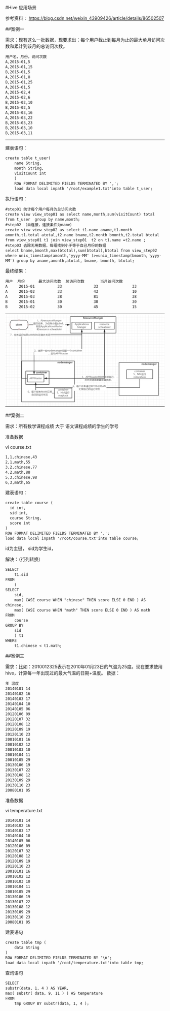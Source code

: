 #Hive 应用场景


参考资料： https://blog.csdn.net/weixin_43909426/article/details/86502507

##案例一

需求：现有这么一批数据，现要求出：每个用户截止到每月为止的最大单月访问次数和累计到该月的总访问次数。

	用户名，月份，访问次数
	A,2015-01,5
	A,2015-01,15
	B,2015-01,5
	A,2015-01,8
	B,2015-01,25
	A,2015-01,5
	A,2015-02,4
	A,2015-02,6
	B,2015-02,10
	B,2015-02,5
	A,2015-03,16
	A,2015-03,22
	B,2015-03,23
	B,2015-03,10
	B,2015-03,11

---
建表语句：

	create table t_user(
		name String,
		month String, 
		visitCount int
		) 
		ROW FORMAT DELIMITED FIELDS TERMINATED BY ',';
		load data local inpath '/root/example1.txt'into table t_user;


执行语句：

	#step01 统计每个用户每月的总访问次数
	create view view_step01 as select name,month,sum(visitCount) total from t_user  group by name,month;
	#step02 （自连接，连接条件为name）
	create view view_step02 as select t1.name aname,t1.month amonth,t1.total atotal,t2.name bname,t2.month bmonth,t2.total btotal from view_step01 t1 join view_step01  t2 on t1.name =t2.name ;
	#step03 去除无用数据，每组找到小于等于自己月份的数据
	select bname,bmonth,max(btotal),sum(btotal),btotal from view_step02 where unix_timestamp(amonth,'yyyy-MM' )>=unix_timestamp(bmonth,'yyyy-MM') group by aname,amonth,atotal, bname, bmonth, btotal;



最终结果：


	用户  月份      最大访问次数  总访问次数       当月访问次数
	A     2015-01          33              33               33
	A     2015-02          33              43               10
	A     2015-03          38              81               38
	B     2015-01          30              30               30
	B     2015-02          30              45               15



![](../Images/1.png)


##案例二


需求：所有数学课程成绩 大于 语文课程成绩的学生的学号

准备数据

vi course.txt

	1,1,chinese,43
	2,1,math,55
	3,2,chinese,77
	4,2,math,88
	5,3,chinese,98
	6,3,math,65

建表语句：

	create table course (
	  id int,
	  sid int,
	  course String,
	  score int 
	)
	ROW FORMAT DELIMITED FIELDS TERMINATED BY ',';
	load data local inpath '/root/course.txt'into table course;


id为主键， sid为学生id， 

解决：（行列转换）


	SELECT
	    t1.sid 
	FROM
	    (
	SELECT
	    sid,
	    max( CASE course WHEN "chinese" THEN score ELSE 0 END ) AS chinese,
	    max( CASE course WHEN "math" THEN score ELSE 0 END ) AS math 
	FROM
	    course 
	GROUP BY
	    sid 
	    ) t1 
	WHERE
	    t1.chinese < t1.math;


##案例三


需求：比如：2010012325表示在2010年01月23日的气温为25度。现在要求使用hive，计算每一年出现过的最大气温的日期+温度。
数据：

	年 温度
	20140101 14
	20140102 16
	20140103 17
	20140104 10
	20140105 06
	20120106 09
	20120107 32
	20120108 12
	20120109 19
	20120110 23
	20010101 16
	20010102 12
	20010103 10
	20010104 11
	20010105 29
	20130106 19
	20130107 22
	20130108 12
	20130109 29
	20130110 23
	20080101 05



准备数据

vi temperature.txt

	20140101 14
	20140102 16
	20140103 17
	20140104 10
	20140105 06
	20120106 09
	20120107 32
	20120108 12
	20120109 19
	20120110 23
	20010101 16
	20010102 12
	20010103 10
	20010104 11
	20010105 29
	20130106 19
	20130107 22
	20130108 12
	20130109 29
	20130110 23
	20080101 05


建表语句

	create table tmp (
		data String 
	)
	ROW FORMAT DELIMITED FIELDS TERMINATED BY '\n';
	load data local inpath '/root/temperature.txt'into table tmp;	


查询语句

	SELECT 
	substr(data, 1, 4 ) AS YEAR, 
	max( substr( data, 9, 11 ) ) AS temperature 
	FROM 
		tmp GROUP BY substr(data, 1, 4 );
	 
